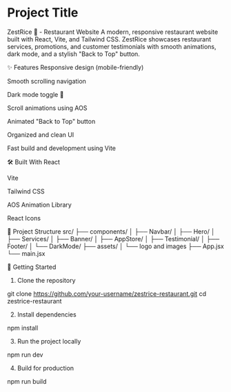 
# Project Title

ZestRice 🍚 - Restaurant Website
A modern, responsive restaurant website built with React, Vite, and Tailwind CSS.
ZestRice showcases restaurant services, promotions, and customer testimonials with smooth animations, dark mode, and a stylish "Back to Top" button.

✨ Features
Responsive design (mobile-friendly)

Smooth scrolling navigation

Dark mode toggle 🌙

Scroll animations using AOS

Animated "Back to Top" button

Organized and clean UI

Fast build and development using Vite

🛠️ Built With
React

Vite

Tailwind CSS

AOS Animation Library

React Icons

📂 Project Structure
src/
 ├── components/
 │    ├── Navbar/
 │    ├── Hero/
 │    ├── Services/
 │    ├── Banner/
 │    ├── AppStore/
 │    ├── Testimonial/
 │    ├── Footer/
 │    └── DarkMode/
 ├── assets/
 │    └── logo and images
 ├── App.jsx
 └── main.jsx

 
🚀 Getting Started
1. Clone the repository
   
git clone https://github.com/your-username/zestrice-restaurant.git
cd zestrice-restaurant

2. Install dependencies

npm install

3. Run the project locally

npm run dev

4. Build for production

npm run build




